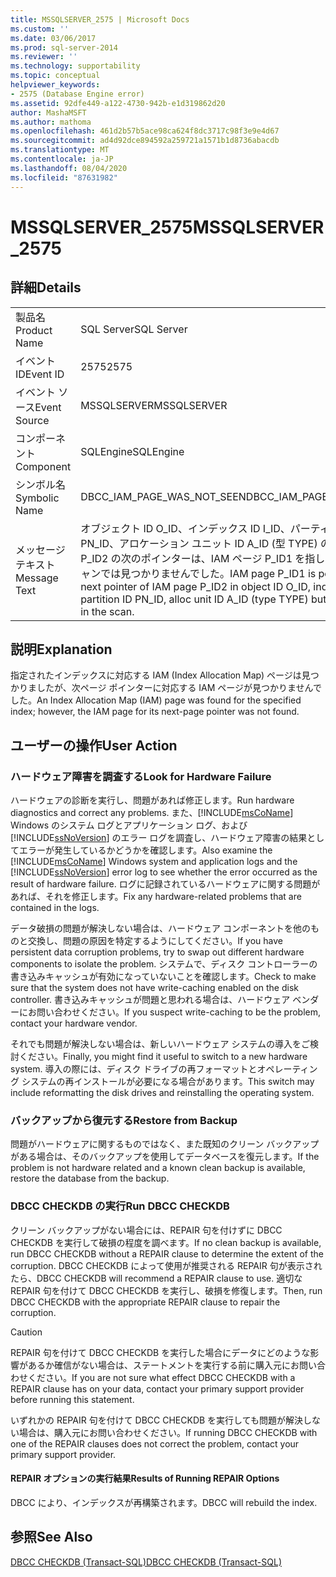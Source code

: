 ```yaml
---
title: MSSQLSERVER_2575 | Microsoft Docs
ms.custom: ''
ms.date: 03/06/2017
ms.prod: sql-server-2014
ms.reviewer: ''
ms.technology: supportability
ms.topic: conceptual
helpviewer_keywords:
- 2575 (Database Engine error)
ms.assetid: 92dfe449-a122-4730-942b-e1d319862d20
author: MashaMSFT
ms.author: mathoma
ms.openlocfilehash: 461d2b57b5ace98ca624f8dc3717c98f3e9e4d67
ms.sourcegitcommit: ad4d92dce894592a259721a1571b1d8736abacdb
ms.translationtype: MT
ms.contentlocale: ja-JP
ms.lasthandoff: 08/04/2020
ms.locfileid: "87631982"
---
```

# <a name="mssqlserver_2575"></a><span data-ttu-id="4ef1f-102">MSSQLSERVER_2575</span><span class="sxs-lookup"><span data-stu-id="4ef1f-102">MSSQLSERVER_2575</span></span>
    
## <a name="details"></a><span data-ttu-id="4ef1f-103">詳細</span><span class="sxs-lookup"><span data-stu-id="4ef1f-103">Details</span></span>  
  
|||  
|-|-|  
|<span data-ttu-id="4ef1f-104">製品名</span><span class="sxs-lookup"><span data-stu-id="4ef1f-104">Product Name</span></span>|<span data-ttu-id="4ef1f-105">SQL Server</span><span class="sxs-lookup"><span data-stu-id="4ef1f-105">SQL Server</span></span>|  
|<span data-ttu-id="4ef1f-106">イベント ID</span><span class="sxs-lookup"><span data-stu-id="4ef1f-106">Event ID</span></span>|<span data-ttu-id="4ef1f-107">2575</span><span class="sxs-lookup"><span data-stu-id="4ef1f-107">2575</span></span>|  
|<span data-ttu-id="4ef1f-108">イベント ソース</span><span class="sxs-lookup"><span data-stu-id="4ef1f-108">Event Source</span></span>|<span data-ttu-id="4ef1f-109">MSSQLSERVER</span><span class="sxs-lookup"><span data-stu-id="4ef1f-109">MSSQLSERVER</span></span>|  
|<span data-ttu-id="4ef1f-110">コンポーネント</span><span class="sxs-lookup"><span data-stu-id="4ef1f-110">Component</span></span>|<span data-ttu-id="4ef1f-111">SQLEngine</span><span class="sxs-lookup"><span data-stu-id="4ef1f-111">SQLEngine</span></span>|  
|<span data-ttu-id="4ef1f-112">シンボル名</span><span class="sxs-lookup"><span data-stu-id="4ef1f-112">Symbolic Name</span></span>|<span data-ttu-id="4ef1f-113">DBCC_IAM_PAGE_WAS_NOT_SEEN</span><span class="sxs-lookup"><span data-stu-id="4ef1f-113">DBCC_IAM_PAGE_WAS_NOT_SEEN</span></span>|  
|<span data-ttu-id="4ef1f-114">メッセージ テキスト</span><span class="sxs-lookup"><span data-stu-id="4ef1f-114">Message Text</span></span>|<span data-ttu-id="4ef1f-115">オブジェクト ID O_ID、インデックス ID I_ID、パーティション ID PN_ID、アロケーション ユニット ID A_ID (型 TYPE) の IAM ページ P_ID2 の次のポインターは、IAM ページ P_ID1 を指していますが、スキャンでは見つかりませんでした。</span><span class="sxs-lookup"><span data-stu-id="4ef1f-115">IAM page P_ID1 is pointed to by the next pointer of IAM page P_ID2 in object ID O_ID, index ID I_ID, partition ID PN_ID, alloc unit ID A_ID (type TYPE) but was not detected in the scan.</span></span>|  
  
## <a name="explanation"></a><span data-ttu-id="4ef1f-116">説明</span><span class="sxs-lookup"><span data-stu-id="4ef1f-116">Explanation</span></span>  
 <span data-ttu-id="4ef1f-117">指定されたインデックスに対応する IAM (Index Allocation Map) ページは見つかりましたが、次ページ ポインターに対応する IAM ページが見つかりませんでした。</span><span class="sxs-lookup"><span data-stu-id="4ef1f-117">An Index Allocation Map (IAM) page was found for the specified index; however, the IAM page for its next-page pointer was not found.</span></span>  
  
## <a name="user-action"></a><span data-ttu-id="4ef1f-118">ユーザーの操作</span><span class="sxs-lookup"><span data-stu-id="4ef1f-118">User Action</span></span>  
  
### <a name="look-for-hardware-failure"></a><span data-ttu-id="4ef1f-119">ハードウェア障害を調査する</span><span class="sxs-lookup"><span data-stu-id="4ef1f-119">Look for Hardware Failure</span></span>  
 <span data-ttu-id="4ef1f-120">ハードウェアの診断を実行し、問題があれば修正します。</span><span class="sxs-lookup"><span data-stu-id="4ef1f-120">Run hardware diagnostics and correct any problems.</span></span> <span data-ttu-id="4ef1f-121">また、[!INCLUDE[msCoName](../../includes/msconame-md.md)] Windows のシステム ログとアプリケーション ログ、および [!INCLUDE[ssNoVersion](../../includes/ssnoversion-md.md)] のエラー ログを調査し、ハードウェア障害の結果としてエラーが発生しているかどうかを確認します。</span><span class="sxs-lookup"><span data-stu-id="4ef1f-121">Also examine the [!INCLUDE[msCoName](../../includes/msconame-md.md)] Windows system and application logs and the [!INCLUDE[ssNoVersion](../../includes/ssnoversion-md.md)] error log to see whether the error occurred as the result of hardware failure.</span></span> <span data-ttu-id="4ef1f-122">ログに記録されているハードウェアに関する問題があれば、それを修正します。</span><span class="sxs-lookup"><span data-stu-id="4ef1f-122">Fix any hardware-related problems that are contained in the logs.</span></span>  
  
 <span data-ttu-id="4ef1f-123">データ破損の問題が解決しない場合は、ハードウェア コンポーネントを他のものと交換し、問題の原因を特定するようにしてください。</span><span class="sxs-lookup"><span data-stu-id="4ef1f-123">If you have persistent data corruption problems, try to swap out different hardware components to isolate the problem.</span></span> <span data-ttu-id="4ef1f-124">システムで、ディスク コントローラーの書き込みキャッシュが有効になっていないことを確認します。</span><span class="sxs-lookup"><span data-stu-id="4ef1f-124">Check to make sure that the system does not have write-caching enabled on the disk controller.</span></span> <span data-ttu-id="4ef1f-125">書き込みキャッシュが問題と思われる場合は、ハードウェア ベンダーにお問い合わせください。</span><span class="sxs-lookup"><span data-stu-id="4ef1f-125">If you suspect write-caching to be the problem, contact your hardware vendor.</span></span>  
  
 <span data-ttu-id="4ef1f-126">それでも問題が解決しない場合は、新しいハードウェア システムの導入をご検討ください。</span><span class="sxs-lookup"><span data-stu-id="4ef1f-126">Finally, you might find it useful to switch to a new hardware system.</span></span> <span data-ttu-id="4ef1f-127">導入の際には、ディスク ドライブの再フォーマットとオペレーティング システムの再インストールが必要になる場合があります。</span><span class="sxs-lookup"><span data-stu-id="4ef1f-127">This switch may include reformatting the disk drives and reinstalling the operating system.</span></span>  
  
### <a name="restore-from-backup"></a><span data-ttu-id="4ef1f-128">バックアップから復元する</span><span class="sxs-lookup"><span data-stu-id="4ef1f-128">Restore from Backup</span></span>  
 <span data-ttu-id="4ef1f-129">問題がハードウェアに関するものではなく、また既知のクリーン バックアップがある場合は、そのバックアップを使用してデータベースを復元します。</span><span class="sxs-lookup"><span data-stu-id="4ef1f-129">If the problem is not hardware related and a known clean backup is available, restore the database from the backup.</span></span>  
  
### <a name="run-dbcc-checkdb"></a><span data-ttu-id="4ef1f-130">DBCC CHECKDB の実行</span><span class="sxs-lookup"><span data-stu-id="4ef1f-130">Run DBCC CHECKDB</span></span>  
 <span data-ttu-id="4ef1f-131">クリーン バックアップがない場合には、REPAIR 句を付けずに DBCC CHECKDB を実行して破損の程度を調べます。</span><span class="sxs-lookup"><span data-stu-id="4ef1f-131">If no clean backup is available, run DBCC CHECKDB without a REPAIR clause to determine the extent of the corruption.</span></span> <span data-ttu-id="4ef1f-132">DBCC CHECKDB によって使用が推奨される REPAIR 句が表示されたら、</span><span class="sxs-lookup"><span data-stu-id="4ef1f-132">DBCC CHECKDB will recommend a REPAIR clause to use.</span></span> <span data-ttu-id="4ef1f-133">適切な REPAIR 句を付けて DBCC CHECKDB を実行し、破損を修復します。</span><span class="sxs-lookup"><span data-stu-id="4ef1f-133">Then, run DBCC CHECKDB with the appropriate REPAIR clause to repair the corruption.</span></span>  
  
> [!CAUTION]  
>  <span data-ttu-id="4ef1f-134">REPAIR 句を付けて DBCC CHECKDB を実行した場合にデータにどのような影響があるか確信がない場合は、ステートメントを実行する前に購入元にお問い合わせください。</span><span class="sxs-lookup"><span data-stu-id="4ef1f-134">If you are not sure what effect DBCC CHECKDB with a REPAIR clause has on your data, contact your primary support provider before running this statement.</span></span>  
  
 <span data-ttu-id="4ef1f-135">いずれかの REPAIR 句を付けて DBCC CHECKDB を実行しても問題が解決しない場合は、購入元にお問い合わせください。</span><span class="sxs-lookup"><span data-stu-id="4ef1f-135">If running DBCC CHECKDB with one of the REPAIR clauses does not correct the problem, contact your primary support provider.</span></span>  
  
#### <a name="results-of-running-repair-options"></a><span data-ttu-id="4ef1f-136">REPAIR オプションの実行結果</span><span class="sxs-lookup"><span data-stu-id="4ef1f-136">Results of Running REPAIR Options</span></span>  
 <span data-ttu-id="4ef1f-137">DBCC により、インデックスが再構築されます。</span><span class="sxs-lookup"><span data-stu-id="4ef1f-137">DBCC will rebuild the index.</span></span>  
  
## <a name="see-also"></a><span data-ttu-id="4ef1f-138">参照</span><span class="sxs-lookup"><span data-stu-id="4ef1f-138">See Also</span></span>  
 [<span data-ttu-id="4ef1f-139">DBCC CHECKDB &#40;Transact-SQL&#41;</span><span class="sxs-lookup"><span data-stu-id="4ef1f-139">DBCC CHECKDB &#40;Transact-SQL&#41;</span></span>](/sql/t-sql/database-console-commands/dbcc-checkdb-transact-sql)  
  
  
